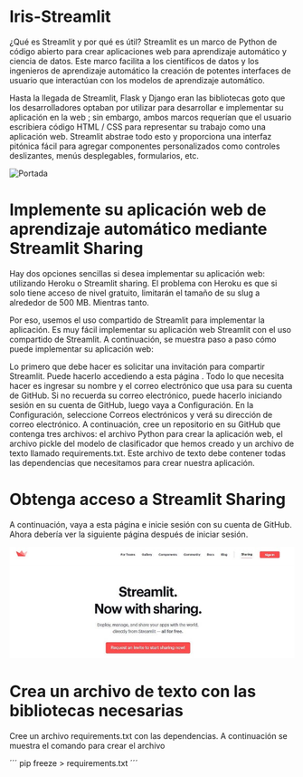 # Iris-Streamlit

¿Qué es Streamlit y por qué es útil?
Streamlit es un marco de Python de código abierto para crear aplicaciones web para aprendizaje automático y ciencia de datos. Este marco facilita a los científicos de datos y los ingenieros de aprendizaje automático la creación de potentes interfaces de usuario que interactúan con los modelos de aprendizaje automático.

Hasta la llegada de Streamlit, Flask y Django eran las bibliotecas goto que los desarrolladores optaban por utilizar para desarrollar e implementar su aplicación en la web ; sin embargo, ambos marcos requerían que el usuario escribiera código HTML / CSS para representar su trabajo como una aplicación web. Streamlit abstrae todo esto y proporciona una interfaz pitónica fácil para agregar componentes personalizados como controles deslizantes, menús desplegables, formularios, etc.

![Portada](despliegue.png)

# Implemente su aplicación web de aprendizaje automático mediante Streamlit Sharing

Hay dos opciones sencillas si desea implementar su aplicación web: utilizando Heroku o Streamlit sharing. El problema con Heroku es que si solo tiene acceso de nivel gratuito, limitarán el tamaño de su slug a alrededor de 500 MB. Mientras tanto.

Por eso, usemos el uso compartido de Streamlit para implementar la aplicación. Es muy fácil implementar su aplicación web Streamlit con el uso compartido de Streamlit. A continuación, se muestra paso a paso cómo puede implementar su aplicación web:

Lo primero que debe hacer es solicitar una invitación para compartir Streamlit. Puede hacerlo accediendo a esta página . Todo lo que necesita hacer es ingresar su nombre y el correo electrónico que usa para su cuenta de GitHub. Si no recuerda su correo electrónico, puede hacerlo iniciando sesión en su cuenta de GitHub, luego vaya a Configuración. En la Configuración, seleccione Correos electrónicos y verá su dirección de correo electrónico.
A continuación, cree un repositorio en su GitHub que contenga tres archivos: el archivo Python para crear la aplicación web, el archivo pickle del modelo de clasificador que hemos creado y un archivo de texto llamado requirements.txt. Este archivo de texto debe contener todas las dependencias que necesitamos para crear nuestra aplicación.

# Obtenga acceso a Streamlit Sharing
A continuación, vaya a esta página e inicie sesión con su cuenta de GitHub.
Ahora debería ver la siguiente página después de iniciar sesión.

![Portada](Str_1.jpg)

# Crea un archivo de texto con las bibliotecas necesarias
Cree un archivo requirements.txt con las dependencias. A continuación se muestra el comando para crear el archivo

´´´
pip freeze > requirements.txt
´´´
